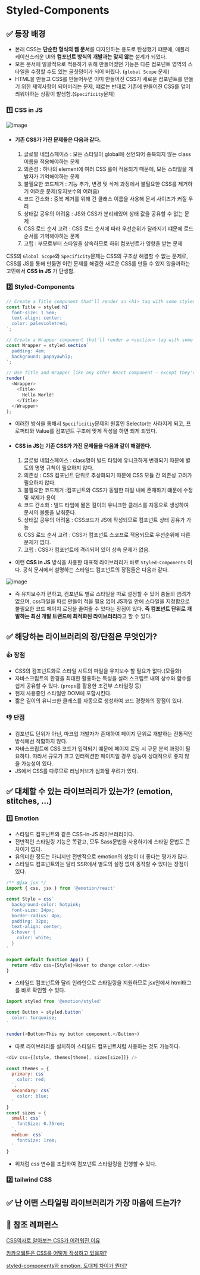 # Styled-Components

## ✅ 등장 배경

- 본래 CSS는 **단순한 형식의 웹 문서**를 디자인하는 용도로 탄생했기 떄문에, 애플리케이션스러운 UI와 **컴포넌트 방식의 개발과는 맞지 않는** 설계가 되었다. 
- 모든 문서에 일괄적으로 적용하기 위해 만들어졌던 기능은 다른 컴포넌트 영역의 스타일을 수정할 수도 있는 골칫덩이가 되어 버렸다. (`global Scope` 문제)
- HTML을 만들고 CSS를 만들어두면 이미 만들어진 CSS가 새로운 컴포넌트를 만들기 위한 제약사항이 되어버리는 문제, 떄로는 반대로 기존에 만들어진 CSS를 덮어씌워야하는 상황이 발생함.(`Specificity`문제)

### 1️⃣ CSS in JS

![image](https://velog.velcdn.com/images%2Fteo%2Fpost%2F4937789b-dcfb-41ae-b102-31060351bd22%2Fimage.png)

- #### 기존 CSS가 가진 문제들은 다음과 같다.
  1. 글로벌 네임스페이스 : 모든 스타일이 global에 선언되어 중복되지 않는 class 이름을 적용해야하는 문제 
  2. 의존성 : 하나의 element에 여러 CSS 룰이 적용되기 때문에, 모든 스타일을 개발자가 기억해야하는 문제
  3. 불필요한 코드제거 : 기능 추가, 변경 및 삭제 과정에서 불필요한 CSS를 제거하기 어려운 문제(유지보수의 어려움)
  4. 코드 간소화 : 중복 제거를 위해 긴 클래스 이름을 사용해 문서 사이즈가 커질 우려
  5. 상태값 공유의 어려움 : JS와 CSS가 분리돼있어 상태 값을 공유할 수 없는 문제
  6. CSS 로드 순서 고려 : CSS 로드 순서에 따라 우선순위가 달라지기 떄문에 로드 순서를 기억해야하는 문제
  7. 고립 : 부모로부터 스타일을 상속하므로 하위 컴포넌트가 영향을 받는 문제

CSS의 `Global Scope`와 `Specificity`문제는 CSS의 구조상 해결할 수 없는 문제로, CSS를 JS를 통해 만듦면 이런 문제를 해결한 새로운 CSS를 만들 수 있지 않을까하는 고민에서 **CSS in JS** 가 탄생함.

### 2️⃣ Styled-Components

```js
// Create a Title component that'll render an <h1> tag with some styles
const Title = styled.h1`
  font-size: 1.5em;
  text-align: center;
  color: palevioletred;
`;

// Create a Wrapper component that'll render a <section> tag with some styles
const Wrapper = styled.section`
  padding: 4em;
  background: papayawhip;
`;

// Use Title and Wrapper like any other React component – except they're styled!
render(
  <Wrapper>
    <Title>
      Hello World!
    </Title>
  </Wrapper>
);

```


- 이러한 방식을 통해서 `Specificitiy`문제의 원흉인 Selector는 사라지게 되고, 프로퍼티와 Value를 컴포넌트 구조에 맞게 작성을 하면 되게 되었다.

- #### CSS in JS는 기존 CSS가 가진 문제들을 다음과 같이 해결한다. 
  1. 글로벌 네임스페이스 : class명이 빌드 타임에 유니크하게 변경되기 때문에 별도의 명명 규칙이 필요하지 않다.
  2. 의존성 : CSS 컴포넌트 단위로 추상화되기 때문에 CSS 모듈 간 의존성 고려가 필요하지 않다.
  3. 불필요한 코드제거 :컴포넌트와 CSS가 동일한 파일 내에 존재하기 떄문에 수정 및 삭제가 용이
  4. 코드 간소화 : 빌드 타임에 짦은 길이의 유니크한 클래스를 자동으로 생성하여 문서의 볼륨을 낮춰준다. 
  5. 상태값 공유의 어려움 : CSS코드가 JS에 작성되므로 컴포넌트 상태 공유가 가능
  6. CSS 로드 순서 고려 : CSS가 컴포넌트 스코프로 적용되므로 우선순위에 따른 문제가 없다.
  7. 고립 : CSS가 컴포넌트에 격리되어 있어 상속 문제가 없음.

- 이런 **CSS in JS** 방식을 차용한 대표적 라이브러리가 바로 `Styled-Components` 이다. 공식 문서에서 설명하는 스타일드 컴포넌트의 장점들은 다음과 같다.

![image](https://user-images.githubusercontent.com/69416561/197572618-f85edc81-e630-41db-830a-08fb54e6da30.png)


- 즉 유지보수가 편하고, 컴포넌트 별로 스타일을 따로 설정할 수 있어 충돌의 염려가 없으며, css파일을 따로 만들어 적을 필요 없이 JS파일 안에 스타일을 지정함으로 불필요한 코드 페이지 로딩을 줄여줄 수 있다는 장점이 있다. **즉 컴포넌트 단위로 개발하는 최신 개발 트랜드에 최적화된 라이브러리**라고 할 수 있다.

## ✅ 해당하는 라이브러리의 장/단점은 무엇인가?

### 👍 장점
- CSS의 컴포넌트화로 스타일 시트의 파일을 유지보수 할 필요가 없다.(모듈화)
- 자바스크립트의 환경을 최대한 활용하는 특성을 살려 스크립트 내의 상수와 함수를 쉽게 공유할 수 있다. (`props`를 활용한 조건부 스타일링 등)
- 현재 사용중인 스타일만 DOM에 포함시킨다.
- 짧은 길이의 유니크한 클래스를 자동으로 생성하여 코드 경량화의 장점이 있다. 


### 👎 단점
- 컴포넌트 단위가 아닌, 마크업 개발자가 존재하여 페이지 단위로 개발하는 전통적인 방식에선 적합하지 않다.
- 자바스크립트에 CSS 코드가 입력되기 떄문에 페이지 로딩 시 구문 분석 과정이 필요하다. 따라서 규모가 크고 인터렉션한 페이지일 경우 성능이 상대적으로 좋지 않을 가능성이 있다.
- JS에서 CSS를 다루므로 러닝커브가 심화될 우려가 있다. 

## ✅ 대체할 수 있는 라이브러리가 있는가? (emotion, stitches, …)

### 1️⃣ Emotion

- 스타일드 컴포넌트와 같은 CSS-in-JS 라이브러리이다.
- 전반적인 스타일링 기능은 똑같고, 모두 Sass문법을 사용하기에 스타일 문법도 큰 차이가 없다.
- 유의미한 정도는 아니지만 전반적으로 emotion의 성능이 더 좋다는 평가가 많다. 
- 스타일드 컴포넌트와는 달리 SSR에서 별도의 설정 없이 동작할 수 있다는 장점이 있다.

```js
/** @jsx jsx */
import { css, jsx } from '@emotion/react'

const Style = css`
  background-color: hotpink;
  font-size: 24px;
  border-radius: 4px;
  padding: 32px;
  text-align: center;
  &:hover {
    color: white;
  }
`

export default function App() {
  return <div css={Style}>Hover to change color.</div>
}
```
- 스타일드 컴포넌트와 달리 인라인으로 스타일링을 지원하므로 jsx안에서 html태그를 바로 확인할 수 있다.

```js
import styled from '@emotion/styled'

const Button = styled.button`
  color: turquoise;
`

render(<Button>This my button component.</Button>)
```
- 따로 라이브러리를 설치하여 스타일드 컴포넌트처럼 사용하는 것도 가능하다.
```js
<div css={[style, themes[theme], sizes[size]]} />
  
const themes = {
  primary: css`
    color: red;
  `,  
  secondary: css`
    color: blue;
  `
}
const sizes = {
  small: css`
    fontSize: 0.75rem;
  `,
  medium: css`
    fontSize: 1rem;
  `
}
```
- 위처럼 css 변수를 조립하여 컴포넌트 스타일링을 진행할 수 있다.

### 2️⃣ tailwind CSS




## ✅ 난 어떤 스타일링 라이브러리가 가장 마음에 드는가?


## 📌 참조 레퍼런스

[CSS역사로 알아보는 CSS가 어려워진 이유](https://velog.io/@teo/css-history-1) 

[카카오웹툰은 CSS를 어떻게 작성하고 있을까?](https://fe-developers.kakaoent.com/2022/220210-css-in-kakaowebtoon/) 

[styled-components와 emotion, 도대체 차이가 뭔데?](https://velog.io/@bepyan/styled-components-%EA%B3%BC-emotion-%EB%8F%84%EB%8C%80%EC%B2%B4-%EC%B0%A8%EC%9D%B4%EA%B0%80-%EB%AD%94%EA%B0%80)
